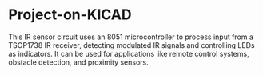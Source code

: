 # Project-on-KICAD
This IR sensor circuit uses an 8051 microcontroller to process input from a TSOP1738 IR receiver, detecting modulated IR signals and controlling LEDs as indicators. It can be used for applications like remote control systems, obstacle detection, and proximity sensors.
